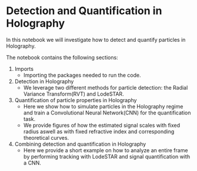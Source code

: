 # Detection and Quantification in Holography

In this notebook we will investigate how to detect and quantify particles in Holography. 

The notebook contains the following sections:

1. Imports 
    - Importing the packages needed to run the code.
2. Detection in Holography
    - We leverage two different methods for particle detection: the Radial Variance Transform(RVT) and LodeSTAR.
3. Quantification of particle properties in Holography
    - Here we show how to simulate particles in the Holography regime and train a Convolutional Neural Network(CNN) for the quantification task.
    - We provide figures of how the estimated signal scales with fixed radius aswell as with fixed refractive index and corresponding theoretical curves.
4. Combining detection and quantification in Holography
    - Here we provide a short example on how to analyze an entire frame by performing tracking with LodeSTAR and signal quantification with a CNN.

